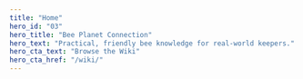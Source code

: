 ```yaml
---
title: "Home"
hero_id: "03"
hero_title: "Bee Planet Connection"
hero_text: "Practical, friendly bee knowledge for real-world keepers."
hero_cta_text: "Browse the Wiki"
hero_cta_href: "/wiki/"
---
```

